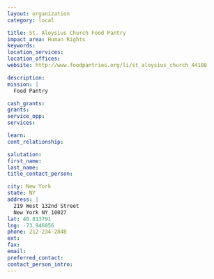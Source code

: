 ```yaml
---
layout: organization
category: local

title: St. Aloysius Church Food Pantry
impact_area: Human Rights
keywords: 
location_services: 
location_offices: 
website: http://www.foodpantries.org/li/st_aloysius_church_44108

description: 
mission: |
  Food Pantry

cash_grants: 
grants: 
service_opp: 
services: 

learn: 
cont_relationship: 

salutation: 
first_name: 
last_name: 
title_contact_person: 

city: New York
state: NY
address: |
  219 West 132nd Street     
  New York NY 10027
lat: 40.813791
lng: -73.946056
phone: 212-234-2848
ext: 
fax: 
email: 
preferred_contact: 
contact_person_intro: 
---
```

